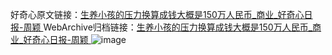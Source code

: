 好奇心原文链接：[生养小孩的压力换算成钱大概是150万人民币_商业_好奇心日报-周颖 ](https://www.qdaily.com/articles/11048.html)
WebArchive归档链接：[生养小孩的压力换算成钱大概是150万人民币_商业_好奇心日报-周颖 ](http://web.archive.org/web/20190623163626/https://www.qdaily.com/articles/11048.html)
![image](http://ww3.sinaimg.cn/large/007d5XDply1g3wcmcs995j30u02hl1je)
